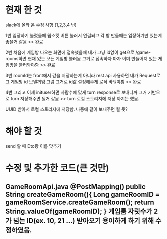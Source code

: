 # 현재 한 것
slack에 올라 온 수정 사항 (1,2,3,4 번)

1번 입장하기 눌렀을때 웹소켓 버튼 눌러서 연결되고 각 방 만들때는 입장하기만 있는게 좋을거 같음 >> 완료

2번 처음에 게임방 나오는 화면에 접속했을때 내가 그냥 id없이 get으로 /game-rooms하면 현재 있는 모든 게임방 불러옴 그거로 접속하자 마자 이미 만들어져 있는 게임방을 불러와야함 >> 완료

3번 roomId는 front에서 값을 저장하는게 아니라 rest api 사용하면 내가 Request로 그 게임방 id 보낼꺼임 그럼 그거로 id값 설정해주게 로직 바꿔야함 >> 완료

4번 그리고 이제 inituser하면 사람수에 맞게 turn response로 보내니까 그거 기반으로 turn 저장해주면 될거 같음 >> turn 로컬 스토리지에 저장 까지는 했음.

UUID 받아서 로컬 스토리지에 저장함. 나중에 같이 보내주면 될 듯?

# 해야 할 것

send 할 때 Dto랑 이름 맞추기


# 수정 및 추가한 코드(큰 것만)

GameRoomApi.java
    @PostMapping()
    public String createGameRoom(){
        Long gameRoomID = gameRoomService.createGameRoom();
        <!-- return gameRoomID + "is created"; -->
        return String.valueOf(gameRoomID);
    }
게임룸 자릿수가 2가 넘는 ID(ex. 10, 21 ...) 받아오기 용이하게 하기 위해 수정하였음.
---

